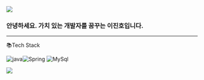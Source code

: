 <img src="https://capsule-render.vercel.app/api?type=waving&color=08298A&height=150&section=header" />

### 안녕하세요. 가치 있는 개발자를 꿈꾸는 이진호입니다.

---

📚Tech Stack

![java](https://img.shields.io/badge/Java-ED8B00?style=for-the-badge&logo=openjdk&logoColor=white)![Spring](https://img.shields.io/badge/Spring-6DB33F?style=for-the-badge&logo=spring&logoColor=white)
![MySql](https://img.shields.io/badge/MySQL-005C84?style=for-the-badge&logo=mysql&logoColor=whit)



<img src="https://capsule-render.vercel.app/api?type=waving&color=08298A&height=150&section=footer" />
<!--
**sbi03441/sbi03441** is a ✨ _special_ ✨ repository because its `README.md` (this file) appears on your GitHub profile.

Here are some ideas to get you started:

- 🔭 I’m currently working on ...
- 🌱 I’m currently learning ...
- 👯 I’m looking to collaborate on ...
- 🤔 I’m looking for help with ...
- 💬 Ask me about ...
- 📫 How to reach me: ...
- 😄 Pronouns: ...
- ⚡ Fun fact: ...
-->
